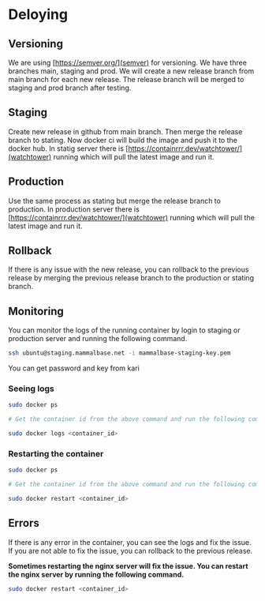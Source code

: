 # Deloying

## Versioning

We are using [https://semver.org/](semver) for versioning. We have three branches main, staging and prod. We will create a new release branch from main branch for each new release. The release branch will be merged to staging and prod branch after testing.

## Staging

Create new release in github from main branch. Then merge the release branch to stating. Now docker ci will build the image and push it to the docker hub.
In statig server there is [https://containrrr.dev/watchtower/](watchtower) running which will pull the latest image and run it. 

## Production

Use the same process as stating but merge the release branch to production. In production server there is [https://containrrr.dev/watchtower/](watchtower) running which will pull the latest image and run it.

## Rollback

If there is any issue with the new release, you can rollback to the previous release by merging the previous release branch to the production or stating branch.

## Monitoring

You can monitor the logs of the running container by login to staging or production server and running the following command.

```bash
ssh ubuntu@staging.mammalbase.net -i mammalbase-staging-key.pem
```
You can get password and key from kari

### Seeing logs

```bash
sudo docker ps

# Get the container id from the above command and run the following command

sudo docker logs <container_id>
```

### Restarting the container

```bash
sudo docker ps

# Get the container id from the above command and run the following command

sudo docker restart <container_id>
```

## Errors

If there is any error in the container, you can see the logs and fix the issue. If you are not able to fix the issue, you can rollback to the previous release.

**Sometimes restarting the nginx server will fix the issue. You can restart the nginx server by running the following command.**

```bash
sudo docker restart <container_id>
```

